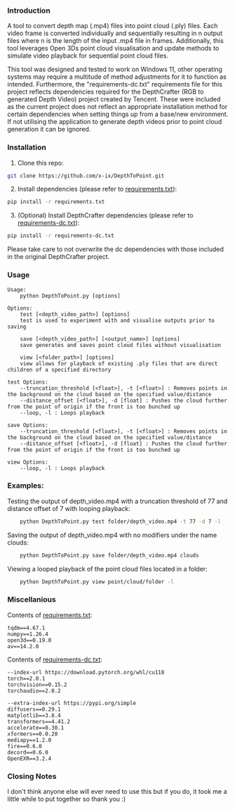 ### Introduction

A tool to convert depth map (.mp4) files into point cloud (.ply) files. Each video frame is converted individually and sequentially resulting in n output files where n is the length of the input .mp4 file in frames. Additionally, this tool leverages Open 3Ds point cloud visualisation and update methods to simulate video playback for sequential point cloud files.

This tool was designed and tested to work on Windows 11, other operating systems may require a multitude of method adjustments for it to function as intended. Furthermore, the "requirements-dc.txt" requirements file for this project reflects dependencies required for the DepthCrafter (RGB to generated Depth Video) project created by Tencent. These were included as the current project does not reflect an appropriate installation method for certain dependencies when setting things up from a base/new environment. If not utilising the application to generate depth videos prior to point cloud generation it can be ignored.

### Installation

1. Clone this repo:
```bash
git clone https://github.com/x-ix/DepthToPoint.git
```
2. Install dependencies (please refer to [requirements.txt](requirements.txt)):
```bash
pip install -r requirements.txt
```
3. (Optional) Install DepthCrafter dependencies (please refer to [requirements-dc.txt](requirements-dc.txt)):
```bash
pip install -r requirements-dc.txt
```
Please take care to not overwrite the dc dependencies with those included in the original DepthCrafter project.

### Usage
```
Usage:
    python DepthToPoint.py [options]

Options:
    test [<depth_video_path>] [options]
    test is used to experiment with and visualise outputs prior to saving

    save [<depth_video_path>] [<output_name>] [options]
    save generates and saves point cloud files without visualisation

    view [<folder_path>] [options]
    view allows for playback of existing .ply files that are direct children of a specified directory

test Options:
    --truncation_threshold [<float>], -t [<float>] : Removes points in the background on the cloud based on the specified value/distance
    --distance_offset [<float>], -d [float] : Pushes the cloud further from the point of origin if the front is too bunched up
    --loop, -l : Loops playback

save Options:
    --truncation_threshold [<float>], -t [<float>] : Removes points in the background on the cloud based on the specified value/distance
    --distance_offset [<float>], -d [float] : Pushes the cloud further from the point of origin if the front is too bunched up

view Options:
    --loop, -l : Loops playback
```

### Examples:
Testing the output of depth_video.mp4 with a truncation threshold of 77 and distance offset of 7 with looping playback:
```bash
    python DepthToPoint.py test folder/depth_video.mp4 -t 77 -d 7 -l
```

Saving the output of depth_video.mp4 with no modifiers under the name clouds:
```bash
    python DepthToPoint.py save folder/depth_video.mp4 clouds
```

Viewing a looped playback of the point cloud files located in a folder:
```bash
    python DepthToPoint.py view point/cloud/folder -l
```

### Miscellanious
Contents of [requirements.txt](requirements.txt):
```
tqdm==4.67.1
numpy==1.26.4
open3d==0.19.0
av==14.2.0
```

Contents of [requirements-dc.txt](requirements-dc.txt):
```
--index-url https://download.pytorch.org/whl/cu118
torch==2.0.1 
torchvision==0.15.2
torchaudio==2.0.2

--extra-index-url https://pypi.org/simple
diffusers==0.29.1
matplotlib==3.8.4
transformers==4.41.2
accelerate==0.30.1
xformers==0.0.20
mediapy==1.2.0
fire==0.6.0
decord==0.6.0
OpenEXR==3.2.4
```

### Closing Notes
I don't think anyone else will ever need to use this but if you do, it took me a little while to put together so thank you :)
